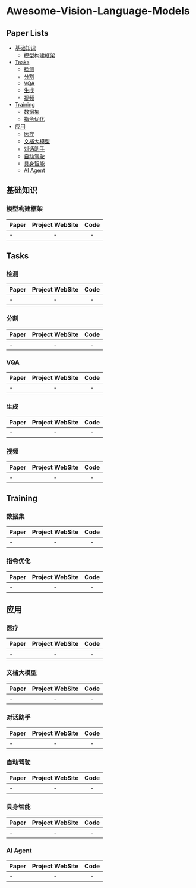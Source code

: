 # Awesome-Vision-Language-Models

## Paper Lists
- [基础知识](#基础知识)
  - [模型构建框架](#模型构建框架)
- [Tasks](#tasks)
  - [检测](#检测)
  - [分割](#分割)
  - [VQA](#vqa)
  - [生成](#生成)
  - [视频](#视频)
- [Training](#training)
  - [数据集](#数据集)
  - [指令优化](#指令优化)
- [应用](#应用)
  - [医疗](#医疗)
  - [文档大模型](#文档大模型)
  - [对话助手](#对话助手)
  - [自动驾驶](#自动驾驶)
  - [具身智能](#具身智能)
  - [AI Agent](#ai-agent)


## 基础知识

### 模型构建框架

| Paper                                             |  Project WebSite | Code |                                  
|---------------------------------------------------|:-------------:|:------------:|
|-|-|-|

## Tasks

### 检测
| Paper                                             |  Project WebSite | Code |                                  
|---------------------------------------------------|:-------------:|:------------:|
|-|-|-|

### 分割
| Paper                                             |  Project WebSite | Code |                                  
|---------------------------------------------------|:-------------:|:------------:|
|-|-|-|

### VQA
| Paper                                             |  Project WebSite | Code |                                  
|---------------------------------------------------|:-------------:|:------------:|
|-|-|-|

### 生成
| Paper                                             |  Project WebSite | Code |                                  
|---------------------------------------------------|:-------------:|:------------:|
|-|-|-|

### 视频
| Paper                                             |  Project WebSite | Code |                                  
|---------------------------------------------------|:-------------:|:------------:|
|-|-|-|

## Training
### 数据集
| Paper                                             |  Project WebSite | Code |                                  
|---------------------------------------------------|:-------------:|:------------:|
|-|-|-|

### 指令优化
| Paper                                             |  Project WebSite | Code |                                  
|---------------------------------------------------|:-------------:|:------------:|
|-|-|-|

## 应用
### 医疗
| Paper                                             |  Project WebSite | Code |                                  
|---------------------------------------------------|:-------------:|:------------:|
|-|-|-|

### 文档大模型
| Paper                                             |  Project WebSite | Code |                                  
|---------------------------------------------------|:-------------:|:------------:|
|-|-|-|

### 对话助手
| Paper                                             |  Project WebSite | Code |                                  
|---------------------------------------------------|:-------------:|:------------:|
|-|-|-|

### 自动驾驶
| Paper                                             |  Project WebSite | Code |                                  
|---------------------------------------------------|:-------------:|:------------:|
|-|-|-|

### 具身智能
| Paper                                             |  Project WebSite | Code |                                  
|---------------------------------------------------|:-------------:|:------------:|
|-|-|-|

### AI Agent
| Paper                                             |  Project WebSite | Code |                                  
|---------------------------------------------------|:-------------:|:------------:|
|-|-|-|
